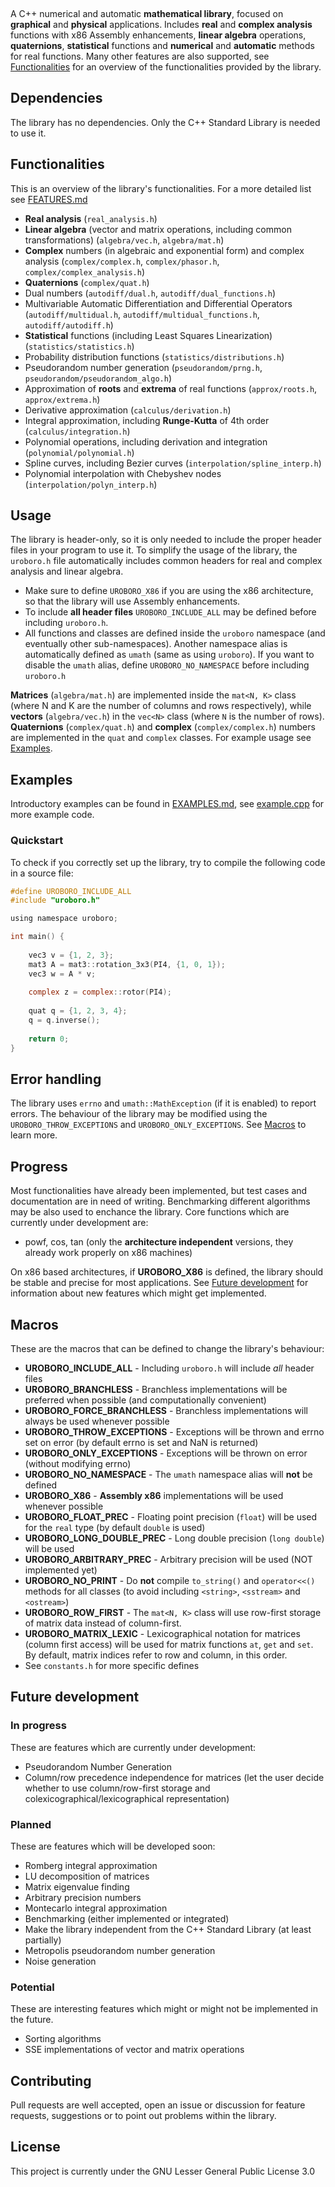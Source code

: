 <img alt="" src="https://img.shields.io/github/license/mattiaisgro/uroboro"> <img alt="" src="https://img.shields.io/github/last-commit/mattiaisgro/uroboro"> <img alt="" src="https://img.shields.io/github/languages/code-size/mattiaisgro/uroboro"> <img alt="" src="https://img.shields.io/github/issues/mattiaisgro/uroboro">

A C++ numerical and automatic **mathematical library**, focused on **graphical** and **physical** applications. Includes **real** and **complex analysis** functions with x86 Assembly enhancements, **linear algebra** operations, **quaternions**, **statistical** functions and **numerical** and **automatic** methods for real functions. Many other features are also supported, see [Functionalities](https://github.com/mattiaisgro/uroboro/blob/master/README.md#Functionalities) for an overview of the functionalities provided by the library.

## Dependencies
The library has no dependencies. Only the C++ Standard Library is needed to use it.

## Functionalities
This is an overview of the library's functionalities. For a more detailed list see [FEATURES.md](https://github.com/mattiaisgro/uroboro/blob/master/txt/FEATURES.md)
- **Real analysis** (`real_analysis.h`)
- **Linear algebra** (vector and matrix operations, including common transformations) (`algebra/vec.h`, `algebra/mat.h`)
- **Complex** numbers (in algebraic and exponential form) and complex analysis (`complex/complex.h`, `complex/phasor.h`, `complex/complex_analysis.h`)
- **Quaternions** (`complex/quat.h`)
- Dual numbers (`autodiff/dual.h`, `autodiff/dual_functions.h`)
- Multivariable Automatic Differentiation and Differential Operators (`autodiff/multidual.h`, `autodiff/multidual_functions.h`, `autodiff/autodiff.h`)
- **Statistical** functions (including Least Squares Linearization) (`statistics/statistics.h`)
- Probability distribution functions (`statistics/distributions.h`)
- Pseudorandom number generation (`pseudorandom/prng.h`, `pseudorandom/pseudorandom_algo.h`)
- Approximation of **roots** and **extrema** of real functions (`approx/roots.h`, `approx/extrema.h`)
- Derivative approximation (`calculus/derivation.h`)
- Integral approximation, including **Runge-Kutta** of 4th order (`calculus/integration.h`)
- Polynomial operations, including derivation and integration (`polynomial/polynomial.h`)
- Spline curves, including Bezier curves (`interpolation/spline_interp.h`)
- Polynomial interpolation with Chebyshev nodes (`interpolation/polyn_interp.h`)

## Usage
The library is header-only, so it is only needed to include the proper header files in your program to use it. To simplify the usage of the library, the `uroboro.h` file automatically includes common headers for real and complex analysis and linear algebra.
- Make sure to define `UROBORO_X86` if  you are using the x86 architecture, so that the library will use Assembly enhancements.
- To include **all header files** `UROBORO_INCLUDE_ALL` may be defined before including `uroboro.h`.
- All functions and classes are defined inside the `uroboro` namespace (and eventually other sub-namespaces). Another namespace alias is automatically defined as `umath` (same as using `uroboro`). If you want to disable the `umath` alias, define `UROBORO_NO_NAMESPACE` before including `uroboro.h`

**Matrices** (`algebra/mat.h`) are implemented inside the `mat<N, K>` class (where N and K are the number of columns and rows respectively), while **vectors** (`algebra/vec.h`) in the `vec<N>` class (where `N` is the number of rows). **Quaternions** (`complex/quat.h`) and **complex** (`complex/complex.h`) numbers are implemented in the `quat` and `complex` classes. For example usage see [Examples](https://github.com/mattiaisgro/uroboro/blob/master/README.md#Examples).

## Examples
Introductory examples can be found in [EXAMPLES.md](https://github.com/mattiaisgro/uroboro/blob/master/txt/EXAMPLES.md), see  [example.cpp](https://github.com/mattiaisgro/uroboro/blob/master/examples/example.cpp) for more example code.

### Quickstart
To check if you correctly set up the library, try to compile the following code in a source file:
```c
#define UROBORO_INCLUDE_ALL
#include "uroboro.h"

using namespace uroboro;

int main() {
 
    vec3 v = {1, 2, 3};
    mat3 A = mat3::rotation_3x3(PI4, {1, 0, 1});
    vec3 w = A * v;
 
    complex z = complex::rotor(PI4);
 
    quat q = {1, 2, 3, 4};
    q = q.inverse();
 
    return 0;
}
```

## Error handling
The library uses `errno` and `umath::MathException` (if it is enabled) to report errors. The behaviour of the library may be modified using the `UROBORO_THROW_EXCEPTIONS` and `UROBORO_ONLY_EXCEPTIONS`. See [Macros](https://github.com/mattiaisgro/uroboro/blob/master/README.md#Macros) to learn more.

## Progress
Most functionalities have already been implemented, but test cases and documentation are in need of writing. Benchmarking different algorithms may be also used to enchance the library. Core functions which are currently under development are:
- powf, cos, tan (only the **architecture independent** versions, they already work properly on x86 machines)

On x86 based architectures, if **UROBORO_X86** is defined, the library should be stable and precise for most applications.
See [Future development](https://github.com/mattiaisgro/uroboro/blob/master/README.md#future-development) for information about new features which might get implemented.

## Macros
These are the macros that can be defined to change the library's behaviour:
- **UROBORO_INCLUDE_ALL** - Including `uroboro.h` will include _all_ header files
- **UROBORO_BRANCHLESS** - Branchless implementations will be preferred when possible (and computationally convenient)
- **UROBORO_FORCE_BRANCHLESS** - Branchless implementations will always be used whenever possible
- **UROBORO_THROW_EXCEPTIONS** - Exceptions will be thrown and errno set on error (by default errno is set and NaN is returned)
- **UROBORO_ONLY_EXCEPTIONS** - Exceptions will be thrown on error (without modifying errno)
- **UROBORO_NO_NAMESPACE** - The `umath` namespace alias will **not** be defined
- **UROBORO_X86** - **Assembly x86** implementations will be used whenever possible
- **UROBORO_FLOAT_PREC** - Floating point precision (`float`) will be used for the `real` type (by default `double` is used)
- **UROBORO_LONG_DOUBLE_PREC** - Long double precision (`long double`) will be used
- **UROBORO_ARBITRARY_PREC** - Arbitrary precision will be used (NOT implemented yet)
- **UROBORO_NO_PRINT** - Do **not** compile `to_string()` and `operator<<()` methods for all classes (to avoid including `<string>`, `<sstream>` and `<ostream>`)
- **UROBORO_ROW_FIRST** - The `mat<N, K>` class will use row-first storage of matrix data instead of column-first.
- **UROBORO_MATRIX_LEXIC** - Lexicographical notation for matrices (column first access) will be used for matrix functions `at`, `get` and `set`. By default, matrix indices refer to row and column, in this order.
- See `constants.h` for more specific defines

## Future development
### In progress
These are features which are currently under development:
- Pseudorandom Number Generation
- Column/row precedence independence for matrices (let the user decide whether to use column/row-first storage and colexicographical/lexicographical representation)

### Planned
These are features which will be developed soon:
- Romberg integral approximation
- LU decomposition of matrices
- Matrix eigenvalue finding
- Arbitrary precision numbers
- Montecarlo integral approximation
- Benchmarking (either implemented or integrated)
- Make the library independent from the C++ Standard Library (at least partially)
- Metropolis pseudorandom number generation
- Noise generation

### Potential
These are interesting features which might or might not be implemented in the future.
- Sorting algorithms
- SSE implementations of vector and matrix operations

## Contributing
Pull requests are well accepted, open an issue or discussion for feature requests, suggestions or to point out problems within the library.

## License
This project is currently under the GNU Lesser General Public License 3.0





